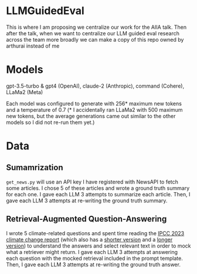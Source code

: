 # LLMGuidedEval

This is where I am proposing we centralize our work for the AIIA talk. Then after the talk, when we want to centralize our LLM guided eval research across the team more broadly we can make a copy of this repo owned by arthurai instead of me

# Models

gpt-3.5-turbo & gpt4 (OpenAI), claude-2 (Anthropic), command (Cohere), LLaMa2 (Meta)

Each model was configured to generate with 256* maximum new tokens and a temperature of 0.7 (* I accidentally ran LLaMa2 with 500 maximum new tokens, but the average generations came out similar to the other models so I did not re-run them yet.)

# Data

## Sumamrization

`get_news.py` will use an API key I have registered with NewsAPI to fetch some articles. I chose 5 of these articles and wrote a ground truth summary for each one. I gave each LLM 3 attempts to summarize each article. Then, I gave each LLM 3 attempts at re-writing the ground truth summary.

## Retrieval-Augmented Question-Answering

I wrote 5 climate-related questions and spent time reading the [IPCC 2023 climate change report](https://www.ipcc.ch/report/ar6/syr/downloads/report/IPCC_AR6_SYR_SPM.pdf) (which also has a [shorter version](https://www.ipcc.ch/report/ar6/syr/resources/spm-headline-statements/) and a [longer version](https://www.ipcc.ch/report/ar6/syr/downloads/report/IPCC_AR6_SYR_LongerReport.pdf)) to understand the answers and select relevant text in order to mock what a retriever might return. I gave each LLM 3 attempts at answering each question with the mocked retrieval included in the prompt template. Then, I gave each LLM 3 attempts at re-writing the ground truth answer.
